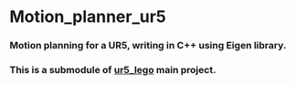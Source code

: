 # Motion_planner_ur5
### Motion planning for a UR5, writing in C++ using Eigen library. 
### This is a submodule of [ur5_lego](https://github.com/AlphaNightLight/ur5_lego) main project. 
